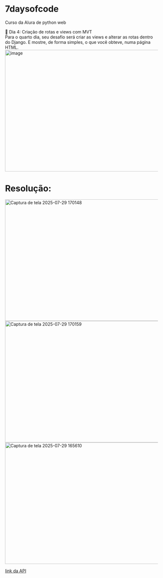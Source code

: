 # 7daysofcode
Curso da Alura de python web
<p>
  🔹 Dia 4: Criação de rotas e views com MVT <br>
Para o quarto dia, seu desafio será criar as views e alterar as rotas dentro do Django. E mostre, de forma simples, o que você obteve, numa página HTML. 
<img width="600" height="400" alt="image" src="https://github.com/user-attachments/assets/74ab7b7f-4120-4db8-825f-1a6f82afa1b2" />
<div>
  <h1>Resolução:</h1>
  <img width="600" height="400" alt="Captura de tela 2025-07-29 170148" src="https://github.com/user-attachments/assets/52c23c82-0a3c-4c2a-af06-6e523a04c795" />
  <img width="600" height="400" alt="Captura de tela 2025-07-29 170159" src="https://github.com/user-attachments/assets/a281ee8c-1e34-409f-831c-3a0aa131f051" />
  <img width="600" height="400" alt="Captura de tela 2025-07-29 165610" src="https://github.com/user-attachments/assets/014fb2b6-7c98-46b1-a5b8-9f313379f5ba" />
</div>
</p>
<a href="https://last-airbender-api.fly.dev/" target="_blank">link da API</a>
